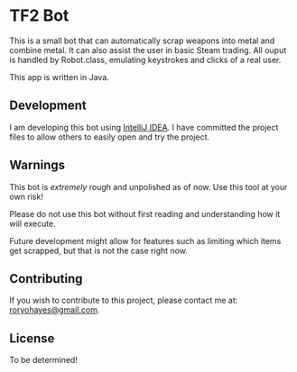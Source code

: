 # TF2 Bot

This is a small bot that can automatically scrap weapons into metal and combine metal.
It can also assist the user in basic Steam trading.
All ouput is handled by Robot.class, emulating keystrokes and clicks of a real user.

This app is written in Java.

## Development

I am developing this bot using [IntelliJ IDEA](http://www.jetbrains.com/idea/download/index.html).
I have committed the project files to allow others to easily open and try the project.

## Warnings

This bot is *extremely* rough and unpolished as of now.  Use this tool at your own risk!

Please do not use this bot without first reading and understanding how it will execute.

Future development might allow for features such as limiting which items get scrapped,
but that is not the case right now.

## Contributing

If you wish to contribute to this project, please contact me at: [roryohayes@gmail.com](mailto:roryohayes@gmail.com).

## License

To be determined!



